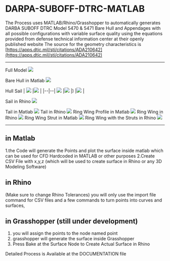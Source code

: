 # DARPA-SUBOFF-DTRC-MATLAB
The Process uses MATLAB/Rhino/Grasshopper to automatically generates DARBA SUBOFF DTRC Model 5470 & 5471 Bare Hull and Appendages with all possible configurations with variable surface quality using the equations provided from defense technical information center at their openly published website The source for the geometry characteristics is  [https://apps.dtic.mil/sti/citations/ADA210642](https://apps.dtic.mil/sti/citations/ADA210642)
 
----
Full Model
![](https://raw.githubusercontent.com/Zachary-Kelada/DARPA-SUBOFF-DTRC-Automated-Surface/main/README%20Pictures/1.png)

Bare Hull in Matlab
![](https://github.com/Zachary-Kelada/DARPA-SUBOFF-DTRC-Automated-Surface/blob/main/README%20Pictures/2.png?raw=true)

Hull Sail
| ![](https://github.com/Zachary-Kelada/DARPA-SUBOFF-DTRC-Automated-Surface/blob/main/README%20Pictures/3.png?raw=true) |![](https://github.com/Zachary-Kelada/DARPA-SUBOFF-DTRC-Automated-Surface/blob/main/README%20Pictures/4.png?raw=true)  |
|--|--|
![](https://github.com/Zachary-Kelada/DARPA-SUBOFF-DTRC-Automated-Surface/blob/main/README%20Pictures/5.png?raw=true) |![](https://github.com/Zachary-Kelada/DARPA-SUBOFF-DTRC-Automated-Surface/blob/main/README%20Pictures/6.png?raw=true)  |) |![](https://github.com/Zachary-Kelada/DARPA-SUBOFF-DTRC-Automated-Surface/blob/main/README%20Pictures/4.png?raw=true)  |

Sail in Rhino
![](https://github.com/Zachary-Kelada/DARPA-SUBOFF-DTRC-Automated-Surface/blob/main/README%20Pictures/7.png?raw=true)

Tail in Matlab
![](https://github.com/Zachary-Kelada/DARPA-SUBOFF-DTRC-Automated-Surface/blob/main/README%20Pictures/8.png?raw=true)
Tail in Rhino
![](https://github.com/Zachary-Kelada/DARPA-SUBOFF-DTRC-Automated-Surface/blob/main/README%20Pictures/9.png?raw=true)
Ring Wing Profile in Matlab
![](https://github.com/Zachary-Kelada/DARPA-SUBOFF-DTRC-Automated-Surface/blob/main/README%20Pictures/10.png?raw=true)
Ring Wing in Rhino
![](https://github.com/Zachary-Kelada/DARPA-SUBOFF-DTRC-Automated-Surface/blob/main/README%20Pictures/11.png?raw=true)
Ring Wing Strut in Matlab
![](https://github.com/Zachary-Kelada/DARPA-SUBOFF-DTRC-Automated-Surface/blob/main/README%20Pictures/12.png?raw=true)
Ring Wing with the Struts in Rhino
![](https://github.com/Zachary-Kelada/DARPA-SUBOFF-DTRC-Automated-Surface/blob/main/README%20Pictures/13.png?raw=true)


---
## in Matlab 
1.the Code will generate the Points and plot the surface inside matlab which can be used for CFD Hardcoded in MATLAB or other purposes 2.Create CSV File with x,y,z (which will be used to create surface in Rhino or any 3D Modeling Software)

## in Rhino
 (Make sure to change Rhino Tolerances) you will only use the import file command for CSV files and a few commands to turn points into curves and surfaces,

## in Grasshopper (still under development)

1.  you will assign the points to the node named point
2.  grasshopper will generate the surface inside Grasshopper
3.  Press Bake at the Surface Node to Create Actual Surface in Rhino

Detailed Process is Available at the DOCUMENTATION file
